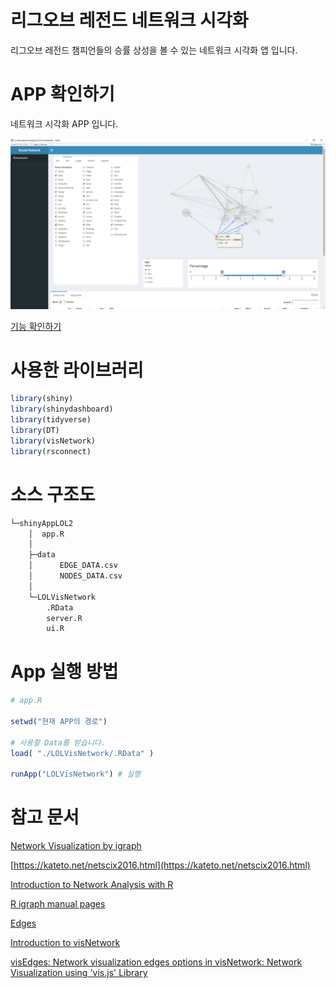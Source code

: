 
# 리그오브 레전드 네트워크 시각화

리그오브 레전드 챔피언들의 승률 상성을 볼 수 있는 네트워크 시각화 앱 입니다.

# APP 확인하기

네트워크 시각화 APP 입니다.

![img/Untitled.png](img/Untitled.png)


[기능 확인하기](./option.md)


# 사용한 라이브러리

```r
library(shiny)
library(shinydashboard)
library(tidyverse)
library(DT)
library(visNetwork)
library(rsconnect)
```

# 소스 구조도

```r
└─shinyAppLOL2
    │  app.R
    │
    ├─data
    │      EDGE_DATA.csv
    │      NODES_DATA.csv
    │
    └─LOLVisNetwork
        .RData
        server.R
        ui.R
```

# App 실행 방법

```r
# app.R

setwd("현재 APP의 경로")

# 사용할 Data를 받습니다.
load( "./LOLVisNetwork/.RData" )

runApp("LOLVisNetwork") # 실행
```

# 참고 문서

[Network Visualization by igraph](https://rstudio-pubs-static.s3.amazonaws.com/337696_c6b008e0766e46bebf1401bea67f7b10.html)

[https://kateto.net/netscix2016.html](https://kateto.net/netscix2016.html)

[Introduction to Network Analysis with R](https://www.jessesadler.com/post/network-analysis-with-r/)

[R igraph manual pages](https://igraph.org/r/doc/)

[Edges](https://datastorm-open.github.io/visNetwork/edges.html)

[Introduction to visNetwork](https://cran.r-project.org/web/packages/visNetwork/vignettes/Introduction-to-visNetwork.html)

[visEdges: Network visualization edges options in visNetwork: Network Visualization using 'vis.js' Library](https://rdrr.io/cran/visNetwork/man/visEdges.html)
